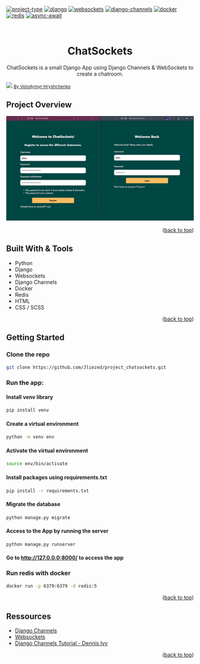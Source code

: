 <div id="top"></div>

<!-- PROJECT SHIELDS -->
<!--
*** I'm using markdown "reference style" links for readability.
*** Reference links are enclosed in brackets [ ] instead of parentheses ( ).
*** See the bottom of this document for the declaration of the reference variables
*** for contributors-url, forks-url, etc. This is an optional, concise syntax you may use.
*** https://www.markdownguide.org/basic-syntax/#reference-style-links
-->
[![project-type][project-type-shield]][project-type-url]
[![django][django-shield]][django-url]
[![websockets][websockets-shield]][websockets-url]
[![django-channels][django-channels-shield]][django-channels-url]
[![docker][docker-shield]][docker-url]
[![redis][redis-shield]][redis-url]
[![async-await][async-await-shield]][async-await-url]





<!-- PROJECT LOGO -->
<br />
<div align="center">

<h1 align="center"> ChatSockets </h1>

  <p align="center">
   ChatSockets is a small Django App using Django Channels & WebSockets to create a chatroom.
    <br />
</p>
</div>

<img src="https://images.unsplash.com/photo-1577563908411-5077b6dc7624?ixlib=rb-4.0.3&ixid=MnwxMjA3fDB8MHxwaG90by1wYWdlfHx8fGVufDB8fHx8&auto=format&fit=crop&w=1770&q=80">
<a href="https://images.unsplash.com/photo-1577563908411-5077b6dc7624?ixlib=rb-4.0.3&ixid=MnwxMjA3fDB8MHxwaG90by1wYWdlfHx8fGVufDB8fHx8&auto=format&fit=crop&w=1770&q=80"><small>By Volodymyr Hryshchenko</small></a>




<!-- ABOUT THE PROJECT -->
## Project Overview
![Overview](static/readme/chatsockets.gif)


<p align="right">(<a href="#top">back to top</a>)</p>



## Built With & Tools

* Python 
* Django
* Websockets
* Django Channels
* Docker
* Redis
* HTML
* CSS / SCSS

<p align="right">(<a href="#top">back to top</a>)</p>



<!-- GETTING STARTED -->
## Getting Started

### Clone the repo

   ```sh
   git clone https://github.com/Jliezed/project_chatsockets.git
   ```

### Run the app:
#### Install venv library
   ```sh
   pip install venv
   ```
#### Create a virtual environment
   ```sh
   python -m venv env
   ```
#### Activate the virtual environment
   ```sh
   source env/bin/activate
   ```
#### Install packages using requirements.txt
   ```sh
   pip install -r requirements.txt
   ```
      
#### Migrate the database
   ```sh
   python manage.py migrate
   ```

#### Access to the App by running the server
   ```sh
   python manage.py runserver
   ```
#### Go to http://127.0.0.0:8000/ to access the app

### Run redis with docker
   ```sh
   docker run -p 6379:6379 -d redis:5
   ```

<p align="right">(<a href="#top">back to top</a>)</p>

<!-- Ressources -->
## Ressources
- [Django Channels](https://channels.readthedocs.io/en/stable/introduction.html)
- [Websockets](https://developer.mozilla.org/en-US/docs/Web/API/WebSockets_API)
- [Django Channels Tutorial - Dennis Ivy](https://www.youtube.com/watch?v=cw8-KFVXpTE)


<p align="right">(<a href="#top">back to top</a>)</p>

<!-- MARKDOWN LINKS & IMAGES -->
<!-- https://www.markdownguide.org/basic-syntax/#reference-style-links -->
[project-type-shield]: https://img.shields.io/badge/TYPE-SIDE%20PROJECT-blueviolet?style=for-the-badge
[project-type-url]: https://github.com/Jliezed/project_chatsockets

[django-shield]: https://img.shields.io/badge/DJANGO-blue?style=for-the-badge
[django-url]: https://www.djangoproject.com/

[django-channels-shield]: https://img.shields.io/badge/-DJANGO%20CHANNELS-blue?style=for-the-badge
[django-channels-url]: https://channels.readthedocs.io/en/stable/

[websockets-shield]: https://img.shields.io/badge/-WEBSOCKETS-blue?style=for-the-badge
[websockets-url]: https://en.wikipedia.org/wiki/WebSocket

[docker-shield]: https://img.shields.io/badge/-DOCKER-blue?style=for-the-badge
[docker-url]: https://www.docker.com/

[redis-shield]: https://img.shields.io/badge/-REDIS-blue?style=for-the-badge
[redis-url]: https://redis.io/

[async-await-shield]: https://img.shields.io/badge/-ASYNC%20AWAIT-blue?style=for-the-badge
[async-await-url]: https://docs.python.org/3/library/asyncio-task.html

